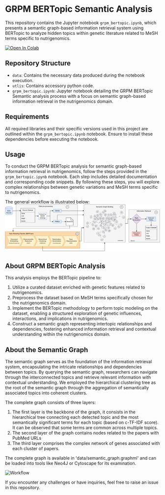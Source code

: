 # GRPM BERTopic Semantic Analysis
This repository contains the Jupyter notebook `grpm_bertopic.ipynb`, which presents a semantic graph-based information retrieval system using BERTopic to analyze hidden topics within genetic literature related to MeSH terms specific to nutrigenomics.

[![Open In Colab](https://colab.research.google.com/assets/colab-badge.svg)](https://colab.research.google.com/github/johndef64/grpm_bertopic/blob/main/grpm_bertopic.ipynb)

## Repository Structure
- `data`: Contains the necessary data produced during the notebook execution.
- `utlis`: Contains accessory python code.
- `grpm_bertopic.ipynb`: Jupyter notebook detailing the GRPM BERTopic Semantic analysis process with a focus on semantic graph-based information retrieval in the nutrigenomics domain.

## Requirements
All required libraries and their specific versions used in this project are outlined within the `grpm_bertopic.ipynb` notebook. Ensure to install these dependencies before executing the notebook.

## Usage
To conduct the GRPM BERTopic analysis for semantic graph-based information retrieval in nutrigenomics, follow the steps provided in the `grpm_bertopic.ipynb` notebook. Each step includes detailed documentation and corresponding code snippets. By following these steps, you will explore complex relationships between genetic variations and MeSH terms specific to nutrigenomics.

The general workflow is illustrated below:
![Workflow](imgs/workflow_chart.png)

## About GRPM BERTopic Analysis
This analysis employs the BERTopic pipeline to:
1. Utilize a curated dataset enriched with genetic features related to nutrigenomics.
2. Preprocess the dataset based on MeSH terms specifically chosen for the nutrigenomics domain.
3. Implement the BERTopic methodology to perform topic modeling on the dataset, enabling a structured exploration of genetic influences, interactions, and implications in nutrigenomics.
4. Construct a semantic graph representing intertopic relationships and dependencies, fostering enhanced information retrieval and contextual understanding within the nutrigenomics domain.


## About the Semantic Graph

The semantic graph serves as the foundation of the information retrieval system, encapsulating the intricate relationships and dependencies between topics.
By querying the semantic graph, researchers can navigate through the interconnected topics and retrieve relevant information with contextual understanding.
We employed the hierarchical clustering tree as the root of the semantic graph through the aggregation of semantically associated topics into coherent clusters.

The complete graph consists of three layers:
1. The first layer is the backbone of the graph, it consists in the hierarchical tree connecting each detected topic and the most semantically significant terms for each topic (based on c-TF-IDF score). It can be observed that some terms are common across multiple topics.
2. The second layer of the graph contains nodes related to the papers with PubMed URLs
3. The third layer comprises the complex network of genes associated with each cluster of papers.

The complete graph is available in 'data/semantic_graph.graphml' and can be loaded into tools like Neo4J or Cytoscape for its examination.

![Workflow](imgs/topic_hierarchy_layers.png)


If you encounter any challenges or have inquiries, feel free to raise an issue in this repository.